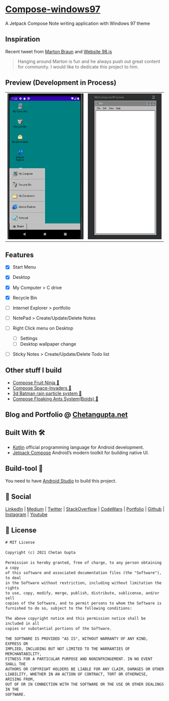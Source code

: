 # [Compose-windows97](https://chetangupta.net/compose-97/)
A Jetpack Compose Note writing application with Windows 97 theme

## Inspiration 
Recent tweet from [Marton Braun](https://twitter.com/zsmb13/status/1434834638971756549?s=20) and [Website 98.js](https://98.js.org/)

> Hanging around Marton is fun and he always push out great content for community. I would like to dedicate this project to him.

## Preview (Development in Process)
<table>
  <tr>
    <th><img src="./preview1.png" height="460"></th>
    <th><img src="./preview2.png" height="460"></th>
  </tr>
</table>



## Features
- [x] Start Menu
- [x] Desktop
- [x] My Computer > C drive
- [x] Recycle Bin
- [ ] Internet Explorer > portfolio
- [ ] NotePad > Create/Update/Delete Notes  
- [ ] Right Click menu on Desktop 
    - [ ] Settings
    - [ ] Desktop wallpaper change
- [ ] Sticky Notes > Create/Update/Delete Todo list


## Other stuff I build
- [Compose Fruit Ninja 🥝](https://github.com/ch8n/Compose-Fruit-Ninja)
- [Compose Space-Invaders 👾](https://github.com/ch8n/Compose-SpaceWars)
- [3d Batman rain particle system :bat:](https://github.com/ch8n/Compose-Rain)
- [Compose Floaking Ants System(Boids) :ant:](https://github.com/ch8n/Compose-boids-flocking)

## Blog and Portfolio @ [Chetangupta.net](https://chetangupta.net/about)


## Built With 🛠
- [Kotlin](https://kotlinlang.org/) official programming language for Android development.
- [Jetpack Compose](https://developer.android.com/jetpack/compose) Android’s modern toolkit for building native UI.

## Build-tool 🧰
You need to have [Android Studio](https://developer.android.com/studio) to build this project.


## :eyes: Social
[LinkedIn](https://bit.ly/ch8n-linkdIn) | [Medium](https://bit.ly/ch8n-medium-blog) | [Twitter](https://bit.ly/ch8n-twitter) | [StackOverflow](https://bit.ly/ch8n-stackOflow) | [CodeWars](https://bit.ly/ch8n-codewar) | [Portfolio](https://bit.ly/ch8n-home) | [Github](https://bit.ly/ch8n-git) | [Instagram](https://bit.ly/ch8n-insta) | [Youtube](https://bit.ly/ch8n-youtube)


## :cop: License
```
# MIT License

Copyright (c) 2021 Chetan Gupta

Permission is hereby granted, free of charge, to any person obtaining a copy
of this software and associated documentation files (the "Software"), to deal
in the Software without restriction, including without limitation the rights
to use, copy, modify, merge, publish, distribute, sublicense, and/or sell
copies of the Software, and to permit persons to whom the Software is
furnished to do so, subject to the following conditions:

The above copyright notice and this permission notice shall be included in all
copies or substantial portions of the Software.

THE SOFTWARE IS PROVIDED "AS IS", WITHOUT WARRANTY OF ANY KIND, EXPRESS OR
IMPLIED, INCLUDING BUT NOT LIMITED TO THE WARRANTIES OF MERCHANTABILITY,
FITNESS FOR A PARTICULAR PURPOSE AND NONINFRINGEMENT. IN NO EVENT SHALL THE
AUTHORS OR COPYRIGHT HOLDERS BE LIABLE FOR ANY CLAIM, DAMAGES OR OTHER
LIABILITY, WHETHER IN AN ACTION OF CONTRACT, TORT OR OTHERWISE, ARISING FROM,
OUT OF OR IN CONNECTION WITH THE SOFTWARE OR THE USE OR OTHER DEALINGS IN THE
SOFTWARE.
```
